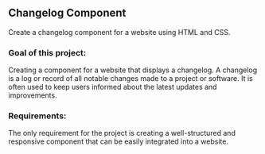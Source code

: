 <h2>Changelog Component</h2>
<p>Create a changelog component for a website using HTML and CSS.</p>

<h3>Goal of this project:</h3>
<p>Creating a component for a website that displays a changelog. A changelog is a log or record of all notable changes made to a project or software. It is often used to keep users informed about the latest updates and improvements.</p>

<h3>Requirements:</h3>

<p>The only requirement for the project is creating a well-structured and responsive component that can be easily integrated into a website.</p>